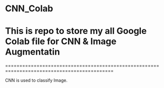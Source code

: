 # CNN_Colab
This is repo to store my all Google Colab file for CNN & Image Augmentatin
============================================================================================
============================================================================================

CNN is used to classify Image.
